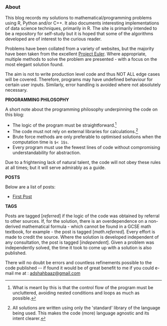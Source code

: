 ### About

This blog records my solutions to mathematical/programming problems using R, Python and/or C++. It also documents interesting implementations of data science techniques, primarily in R.  The site is primarily intended to be a repository for self-study but it is hoped that some of the algorithms developed are of interest to the curious reader. 

Problems have been collated from a variety of websites, but the majority have been taken from the excellent [Project Euler](https://projecteuler.net/). Where appropriate, multiple methods to solve the problem are presented - with a focus on the most elegant solution found. 

The aim is not to write production level code and thus  NOT ALL edge cases will be covered. Therefore, programs may have undefined behaviour for certain user inputs. Similarly, error handling is avoided where not absolutely necessary.

**PROGRAMMING PHILOSOPHY**

A short note about the programming philosophy underpinning the code on this blog:

- The logic of the program must be straightforward.[^1]
- The code must not rely on external libraries for calculations.[^2]
- Brute force methods are only preferable to optimised solutions when the computation time is `$< 1$s`.
- Every program must use the fewest lines of code without compromising understandability for abstraction.

Due to a frightening lack of natural talent, the code will not obey these rules at all times; but it will serve admirably as a guide.


**POSTS**

Below are a list of posts:

- [First Post](/post/some-lesser-known)


**TAGS**

Posts are tagged [*referred*] if the logic of the code was obtained by referral to other sources. If, for the solution, there is an overdependence on a non-derived mathematical formula - which cannot be found in a GCSE math textbook, for example - the post is tagged [*math.referred*]. Every effort is made to credit the source. Where the solution is developed independent of any consultation, the post is tagged [*independent*]. Given a problem was independently solved, the time it took to come up with a solution is also published.  


There will no doubt be errors and countless refinements possible to the code published -- if found it would be of great benefit to me if you could e-mail me at :   adshahbaaz@gmail.com 


[^1]: What is meant by this is that the control flow of the program must be uncluttered, avoiding nested conditions and loops as much as possible.

[^2]:  All solutions are written using only the 'standard' library of the language being used. This makes the code (more) language agnostic and its intent clearer.
